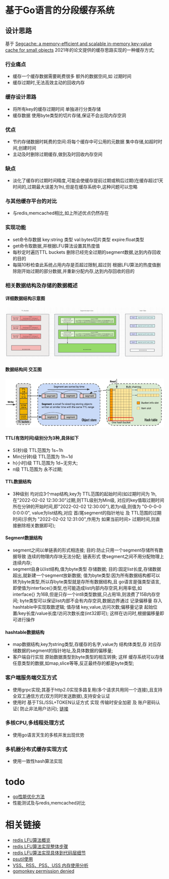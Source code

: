 # 基于Go语言的分段缓存系统

## 设计思路

基于 [Segcache: a memory-efficient and scalable in-memory key-value cache for small objects](https://www.usenix.org/system/files/nsdi21-yang.pdf)
2021年的论文提供的缓存思路实现的一种缓存方式;

### 行业痛点

* 缓存一个缓存数据需要耗费很多 额外的数据空间,如 过期时间
* 缓存过期时,无法高效主动的回收内存

### 缓存设计思路

* 将所有key的缓存过期时间 单独进行分类存储
* 缓存数据 使用byte类型的切片存储,保证不会出现内存空洞

### 优点

* 节约存储数据时耗费的空间:将每个缓存中可公用的元数据 集中存储,如超时时间,创建时间
* 主动及时删除过期缓存,做到及时回收内存空间

### 缺点

* 淡化了缓存的过期时间精度,可能会使缓存提前过期或稍后过期(在缓存超过1天时间的,过期最大误差为1h),但是在缓存系统中,这种问题可以忽略

### 与其他缓存平台的对比

* 与redis,memcached相比,如上所述优点仍然存在

### 实现功能

* set命令存数据 key:string 类型 val:bytes切片类型 expire:float类型
* get命令取数据,并根据LFU算法设置其热度值
* 每秒定时遍历TTL buckets 删除已经完全过期的segment数据,达到内存回收的目的
* 每隔10秒检查此系统占用内存是否超过限制,超过则 根据LFU算法的热度值删除刚开始过期的部分数据,并重新分配内存,达到内存回收的目的

### 相关数据结构及存储的数据概述

#### 详细数据结构示意图

![img.png](docs/img.png)

#### 数据结构间 交互图

![img.png](docs/img1.png)

#### TTL(有效时间)级别分为3种,具体如下

* S(秒)级 TTL范围为 1s~1h
* Min(分钟)级 TTL范围为 1h~1d
* h(小时)级 TTL范围为 1d~无穷大;
* n级 TTL范围为 永不过期;

#### TTL数据结构

* 3种级别 均对应3个map结构,key为 TTL范围的起始时间(如过期时间为 1h,在"2022-02-02 12:30:30"过期,则TTL级别为Min级,
  对应的key值取过期时间所在分钟的开始时间,即"2022-02-02 12:30:00"),若为n级,则值为 "0-0-0-0 0:0:0:0",
  value为list结构,对应 首/尾segment的指针地址 及 TTL范围的过期时间(示例为 "2022-02-02 12:31:00",作用为 如果当前时间>
  过期时间,则直接删除相关数据即可);

#### Segment数据结构

* segment之间以单链表的形式相连接; 目的:防止只用一个segment存储所有数据导致 连续的物理内存块无法分配;
  链表形式 使segment之间不用分配物理上连续内存;
* segment自身以list结构,值为byte类型 存储数据; 目的:固定list长度,存储数据超出,就新建一个segment放新数据;
  值为byte类型:因为所有数据结构都可以转为byte类型,所以存byte类型就是存所有数据结构,且
  go语言是强类型语言,即使值为interface{}类型,也可能造成list内部内存空洞,利用率低,如 interface{}
  为16B,但是只存一个int8类型数据,只占用1B,则浪费了15B内存空间;
  byte类型可以保证list内部不会有内存空洞,数据边界通过 记录偏移量 存入 hashtable中实现取数逻辑;
  值存储 key,value,访问次数;偏移量记录 起始位置/key长度/value长度/访问次数长度(int32即可); 这样在访问时,根据偏移量即可进行操作

#### hashtable数据结构

* map数据结构,key为string类型,存缓存的名字,value为 结构体类型,存 对应存储数据的segment的指针地址,及具体数据的偏移量;
* 客户端自行实现 原始数据类型到byte类型的相互转换; 这样 缓存系统可以存储任意类型的数据,如map,slice等等,反正最终存的都是byte类型;

### 客户端服务端交互方式

* 使用grpc实现;其基于http2.0实现多路复用(多个请求共用同一个连接),且支持全双工通信方式(双方同时发送数据),支持安全认证
* 使用时 基于TSL/SSL+TOKEN认证方式 实现 传输时安全加密 及 账户密码认证(
  防止非法用户访问); [链接](https://zhuanlan.zhihu.com/p/375573984)

### 多核CPU,多线程处理方式

* 使用go语言天生的多核并发出现优势

### 多机器分布式缓存实现方式

* 使用一致性hash算法实现

# todo

* [go性能优化方法](https://tehub.com/a/c2qgqWywfl)
* 性能测试及与redis,memcached对比


# 相关链接

* [redis LFU算法概览](https://blog.csdn.net/u010887744/article/details/110357096)
* [redis LFU算法实现整体步骤](https://blog.csdn.net/u013277209/article/details/126754778)
* [redis LFU算法实现具体到代码层细节](https://blog.csdn.net/m0_69745415/article/details/124370410)
* [psutil使用](https://blog.csdn.net/haiming0415/article/details/125313441)
* [VSS、RSS、PSS、USS 内存使用分析](https://blog.csdn.net/m0_51504545/article/details/119685325)
* [gomonkey permission denied](https://blog.csdn.net/D1124615130/article/details/121660126)
